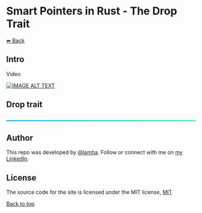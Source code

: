# Smart Pointers in Rust - The Drop Trait

[⬅ Back](../README.md)

## Intro 
Video 

<div>
  <a href="https://www.youtube.com/watch?v=RPWZcTYBS4k"><img src="https://img.youtube.com/vi/RPWZcTYBS4k/0.jpg" alt="IMAGE ALT TEXT"></a>
</div>

## Drop trait 


<p><img type="separator" height=8px width="100%" src="https://github.com/HaLamUs/nft-drop/blob/main/assets/aqua.png"></p>

## Author

This repo was developed by [@lamha](https://github.com/HaLamUs). 
Follow or connect with me on [my LinkedIn](https://www.linkedin.com/in/lamhacs). 

## License
The source code for the site is licensed under the MIT license, [MIT](https://opensource.org/license/mit/)

 <a href="#top">Back to top</a>